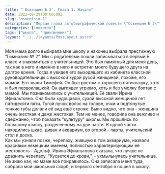 ```yaml
---
title: "'Освенцим № 2'. Глава 1: Начало"
date: 2022-08-29T00:00:00Z
slug: "osventsim-1"
description: "Первая глава автобиографической повести \"Освенцим № 2\""
categories: ["повести"]
tags: ["школа", "приключения"]
layout: "../../layouts/PostLayout.astro"
---
```


Моя мама долго выбирала мне школу и наконец выбрала престижную “Гимназию № 2”. Мы с родителями пошли записываться в первый Б класс и знакомиться с учительницей. Это был памятный для меня день, так как в него и именно в него я встретил моего будущего друга на долгое время.
Тогда я увидел его выходящего из кабинета классной руководительницы с высокой худой русой женщиной, похоже, его мамой. Его звали Тимофей. Он был ростом с хорошего пятиклашку, хотя и был первоклашкой. Он выглядел угрюмо, хоть и без умолку болтал с мамой.
Мы познакомились с учительницей. Её звали Ирина Эфиальтовна. Она была худощавой, сухой высокой женщиной лет пятидесяти пяти. Тугой пучок волос на голове, очки и подтянутые тонкие губы делали её вид ещё строже. Было видно, что она - женщина очень жесткая и даже жестокая. 
Тем не менее, говорила она вежливо и сдержанно, чтоб показать “культуру” школы.
Мы прошлись по большому классу, разделенному на две части. В одной части находились шкаф, диван и аквариум, во второй - парты, учительский стол и доска.	
Как мы узнали позже, черепаху, жившую в том аквариуме, назвали красивым немецким именем, полностью характеризующим её жестокость - Адольф. Ирина Эфиальтовна сказала, что лучше не дразнить черепаху. “Кусается до крови,”, - ухмыльнулась учительница.
Не знаю как, но маме всё понравилось. Она записала меня туда, собрала мой школьный скарб, и первого сентября я пошел в школу.
